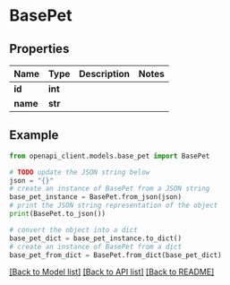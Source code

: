 # BasePet


## Properties

Name | Type | Description | Notes
------------ | ------------- | ------------- | -------------
**id** | **int** |  | 
**name** | **str** |  | 

## Example

```python
from openapi_client.models.base_pet import BasePet

# TODO update the JSON string below
json = "{}"
# create an instance of BasePet from a JSON string
base_pet_instance = BasePet.from_json(json)
# print the JSON string representation of the object
print(BasePet.to_json())

# convert the object into a dict
base_pet_dict = base_pet_instance.to_dict()
# create an instance of BasePet from a dict
base_pet_from_dict = BasePet.from_dict(base_pet_dict)
```
[[Back to Model list]](../README.md#documentation-for-models) [[Back to API list]](../README.md#documentation-for-api-endpoints) [[Back to README]](../README.md)


